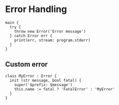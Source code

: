 # Error Handling
```the
main {
  try {
    throw new Error('Error message')
  } catch Error err {
    print(err, stream: program.stderr)
  }
}
```

## Custom error
```the
class MyError : Error {
  init (str message, bool fatal) {
    super('$prefix: $message')
    this.name := fatal ? 'FatalError' : 'MyError'
  }
}
```
